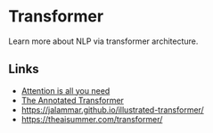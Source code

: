 # Transformer

Learn more about NLP via transformer architecture.

## Links

- [Attention is all you need](https://arxiv.org/pdf/1706.03762.pdf)
- [The Annotated Transformer](http://nlp.seas.harvard.edu/2018/04/03/attention.html)
- https://jalammar.github.io/illustrated-transformer/
- https://theaisummer.com/transformer/
